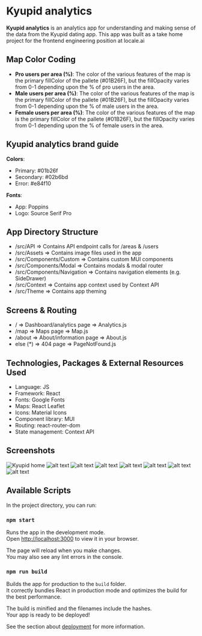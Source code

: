 # Kyupid analytics

**Kyupid analytics** is an analytics app for understanding and making sense of the data from the Kyupid dating app. This app was built as a take home project for the frontend engineering position at locale.ai

## Map Color Coding

- **Pro users per area (%)**: The color of the various features of the map is the primary fillColor of the pallete (#01B26F), but the fillOpacity varies from 0-1 depending upon the % of pro users in the area.
- **Male users per area (%)**: The color of the various features of the map is the primary fillColor of the pallete (#01B26F), but the fillOpacity varies from 0-1 depending upon the % of male users in the area.
- **Female users per area (%)**: The color of the various features of the map is the primary fillColor of the pallete (#01B26F), but the fillOpacity varies from 0-1 depending upon the % of female users in the area.

## Kyupid analytics brand guide

**Colors**:
- Primary: #01b26f
- Secondary: #02b6bd
- Error: #e84f10

**Fonts**:
- App: Poppins
- Logo: Source Serif Pro

## App Directory Structure
- /src/API => Contains API endpoint calls for /areas & /users
- /src/Assets => Contains image files used in the app
- /src/Components/Custom => Contains custom MUI components
- /src/Components/Modal => Contains modals & modal router
- /src/Components/Navigation => Contains navigation elements (e.g. SideDrawer)
- /src/Context => Contains app context used by Context API
- /src/Theme => Contains app theming 

 ## Screens & Routing
- / => Dashboard/analytics page => Analytics.js
- /map => Maps page => Map.js
- /about => About/information page => About.js
- else (*) => 404 page => PageNotFound.js 


## Technologies, Packages & External Resources Used

- Language: JS
- Framework: React
- Fonts: Google Fonts
- Maps: React Leaflet
- Icons: Material Icons
- Component library: MUI
- Routing: react-router-dom
- State management: Context API

## Screenshots

![Kyupid home](https://i.ibb.co/Cnvm0qN/kyupid-home.png)
![alt text](https://i.ibb.co/QD4w4Ls/kyupid-map-1.png)
![alt text](https://i.ibb.co/5MGGsBq/kyupid-map-2.png)
![alt text](https://i.ibb.co/807jDyk/kyupid-map-3.png)
![alt text](https://i.ibb.co/807jDyk/kyupid-map-3.png)
![alt text](https://i.ibb.co/mB71246/kyupid-about.png)
![alt text](https://i.ibb.co/3YCdZ1C/localhost-dark-mode.png)
![alt text](https://i.ibb.co/8gkHbL6/kyupid-404.png)

## Available Scripts

In the project directory, you can run:

### `npm start`

Runs the app in the development mode.\
Open [http://localhost:3000](http://localhost:3000) to view it in your browser.

The page will reload when you make changes.\
You may also see any lint errors in the console.

### `npm run build`

Builds the app for production to the `build` folder.\
It correctly bundles React in production mode and optimizes the build for the best performance.

The build is minified and the filenames include the hashes.\
Your app is ready to be deployed!

See the section about [deployment](https://facebook.github.io/create-react-app/docs/deployment) for more information.
